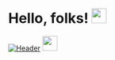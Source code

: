 # Hello, folks! <img src="https://raw.githubusercontent.com/MartinHeinz/MartinHeinz/master/wave.gif" width="30px">

[![Header](https://raw.githubusercontent.com/MartinHeinz/<archaudhari>/<archaudhari>/readme_header.png "Header")](https://some-url.dev/)
<img src="https://raw.githubusercontent.com/<archaudhari>/<archaudhari>/master/<GIF_NAME>.gif" width="30px">
